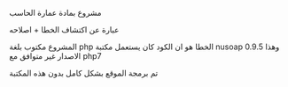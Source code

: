 مشروع بمادة عمارة الحاسب

عبارة عن اكتشاف الخطا + اصلاحه  

المشروع مكتوب بلغة php
الخطا هو ان 
الكود كان يستعمل مكتبة nusoap 0.9.5
وهذا الاصدار غير متوافق مع php7

تم برمجة الموقع بشكل كامل بدون هذه المكتبة 

